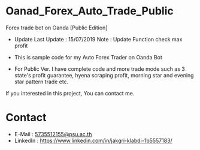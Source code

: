 # Oanad_Forex_Auto_Trade_Public
Forex trade bot on Oanda [Public Edition]

- Update
 Last Update : 15/07/2019
 Note : Update Function check max profit

 - This is sample code for my Auto Forex Trader on Oanda Bot


- For Public Ver.
 I have complete code and more trade mode such as 3 state's profit guarantee,
 hyena scraping profit, morning star and evening star pattern trade etc.


 If you interested in this project, You can contact me.


 # Contact 
 - E-Mail : 5735512155@psu.ac.th
 - LinkedIn : https://www.linkedin.com/in/jakgri-klabdi-1b5557183/
